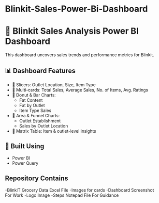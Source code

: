 # Blinkit-Sales-Power-Bi-Dashboard

# 🛒 Blinkit Sales Analysis Power BI Dashboard

This dashboard uncovers sales trends and performance metrics for Blinkit.

## 📊 Dashboard Features

- 🔹 Slicers: Outlet Location, Size, Item Type
- 🔹 Multi-cards: Total Sales, Average Sales, No. of Items, Avg. Ratings
- 🔹 Donut & Bar Charts:
  - Fat Content
  - Fat by Outlet
  - Item Type Sales
- 🔹 Area & Funnel Charts:
  - Outlet Establishment
  - Sales by Outlet Location
- 🔹 Matrix Table: Item & outlet-level insights

## 🔧 Built Using
- Power BI
- Power Query

## Repository Contains
-BlinkIT Grocery Data Excel File
-Images for cards
-Dashboard Screenshot For Work 
-Logo Image
-Steps Notepad File For Guidance
